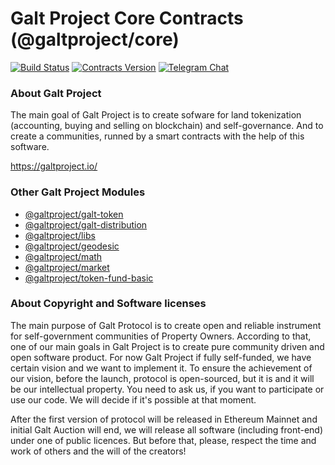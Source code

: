 # Galt Project Core Contracts (@galtproject/core)

[![Build Status](https://travis-ci.org/galtproject/galtproject-core.svg?branch=develop)](https://travis-ci.org/galtproject/galtproject-core)
[![Contracts Version](https://img.shields.io/badge/version-0.12.0-orange.svg)](https://github.com/galtproject/galtproject-core)
[![Telegram Chat](https://img.shields.io/badge/telegram-chat-blue.svg)](https://t.me/galtproject)


### About Galt Project
The main goal of Galt Project is to create sofware for land tokenization (accounting, buying and selling on blockchain) and self-governance. And to create a communities, runned by a smart contracts with the help of this software.

https://galtproject.io/

### Other Galt Project Modules

* [@galtproject/galt-token](https://github.com/galtproject/galtproject-galt-token)
* [@galtproject/galt-distribution](https://github.com/galtproject/galtproject-galt-distribution)
* [@galtproject/libs](https://github.com/galtproject/galtproject-libs)
* [@galtproject/geodesic](https://github.com/galtproject/galtproject-geodesic)
* [@galtproject/math](https://github.com/galtproject/galtproject-math)
* [@galtproject/market](https://github.com/galtproject/galtproject-market)
* [@galtproject/token-fund-basic](https://github.com/galtproject/galtproject-fund-basic)

### About Copyright and Software licenses
The main purpose of Galt Protocol is to create open and reliable instrument for self-government communities of Property Owners. According to that, one of our main goals in Galt Project is to create pure community driven and open software product. For now Galt Project if fully self-funded, we have certain vision and we want to implement it. To ensure the achievement of our vision, before the launch, protocol is open-sourced, but it is and it will be our intellectual property. You need to ask us, if you want to participate or use our code. We will decide if it's possible at that moment.

After the first version of protocol will be released in Ethereum Mainnet and initial Galt Auction will end, we will release all software (including front-end) under one of public licences. But before that, please, respect the time and work of others and the will of the creators!

